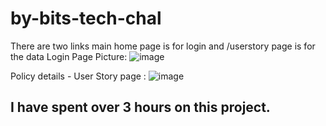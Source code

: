 # by-bits-tech-chal

There are two links main home page is for login and
/userstory page is for the data
Login Page Picture:
![image](https://user-images.githubusercontent.com/7321301/135691126-35e546c3-4175-4d82-83a2-83582fb06cf1.png)

Policy details - User Story page :
![image](https://user-images.githubusercontent.com/7321301/135691085-3b61ed0d-38b2-4064-96f2-8448222a8005.png)


## I have spent over 3 hours on this project.
